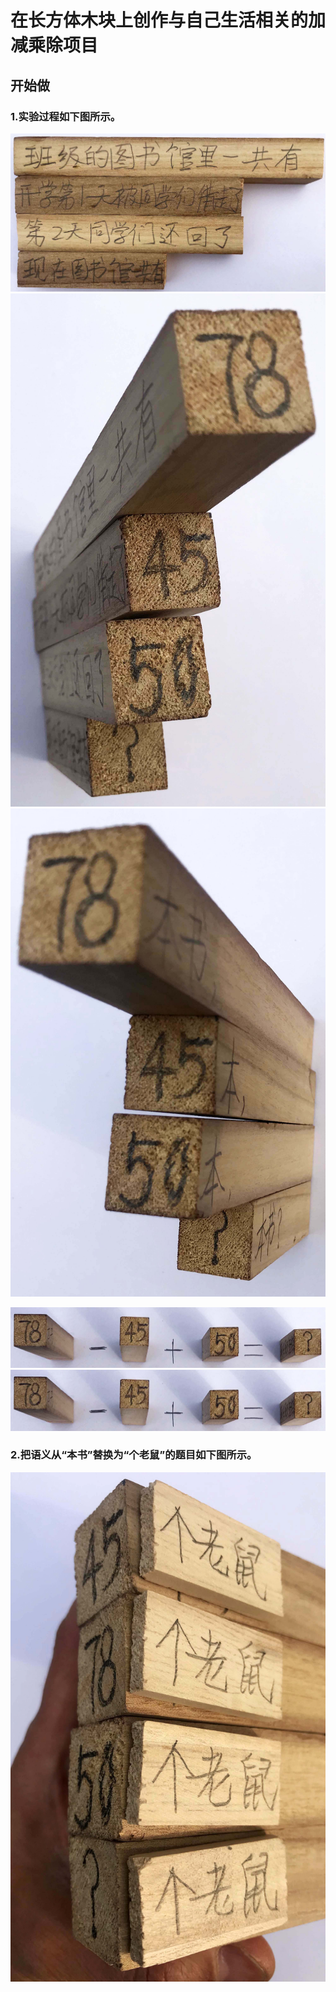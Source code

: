 # 在长方体木块上创作与自己生活相关的加减乘除项目

## 开始做

### 1.实验过程如下图所示。

![](/images/自己出题取代题海/代数/在长方体木块上创作与自己生活相关的加减乘除项目/1a1.jpg)
![](/images/自己出题取代题海/代数/在长方体木块上创作与自己生活相关的加减乘除项目/1a2.jpg)
![](/images/自己出题取代题海/代数/在长方体木块上创作与自己生活相关的加减乘除项目/1a3.jpg)

![](/images/自己出题取代题海/代数/在长方体木块上创作与自己生活相关的加减乘除项目/2a1.jpg)
![](/images/自己出题取代题海/代数/在长方体木块上创作与自己生活相关的加减乘除项目/2a1.jpg)

### 2.把语义从“本书”替换为“个老鼠”的题目如下图所示。
![](/images/自己出题取代题海/代数/在长方体木块上创作与自己生活相关的加减乘除项目/3a1.jpg)

